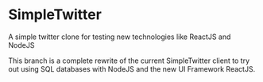 SimpleTwitter
=============

A simple twitter clone for testing new technologies like ReactJS and NodeJS



This branch is a complete rewrite of the current SimpleTwitter client to try out using SQL
databases with NodeJS and the new UI Framework ReactJS.
